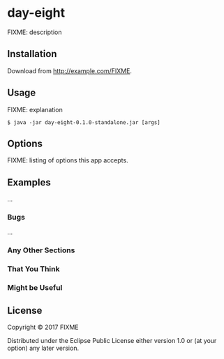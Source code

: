 # day-eight

FIXME: description

## Installation

Download from http://example.com/FIXME.

## Usage

FIXME: explanation

    $ java -jar day-eight-0.1.0-standalone.jar [args]

## Options

FIXME: listing of options this app accepts.

## Examples

...

### Bugs

...

### Any Other Sections
### That You Think
### Might be Useful

## License

Copyright © 2017 FIXME

Distributed under the Eclipse Public License either version 1.0 or (at
your option) any later version.
